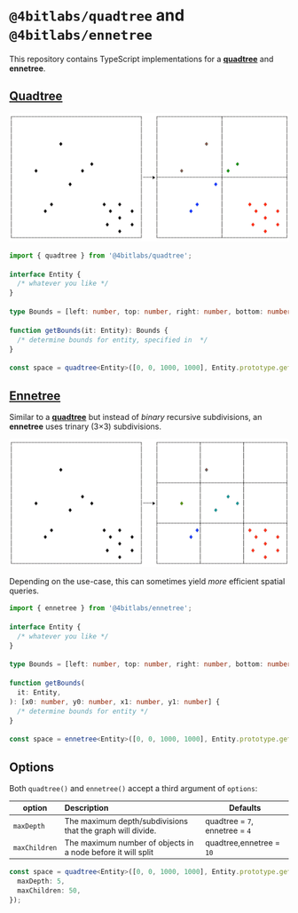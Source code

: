# `@4bitlabs/quadtree` and `@4bitlabs/ennetree`

This repository contains TypeScript implementations for a [**quadtree**][quadtree] and **ennetree**.

## [Quadtree](./libs/quadtree/README.md)

![Quadtree split illustration](./docs/public/quadtree-split.png)

```ts
import { quadtree } from '@4bitlabs/quadtree';

interface Entity {
  /* whatever you like */
}

type Bounds = [left: number, top: number, right: number, bottom: number];

function getBounds(it: Entity): Bounds {
  /* determine bounds for entity, specified in  */
}

const space = quadtree<Entity>([0, 0, 1000, 1000], Entity.prototype.getBounds);
```

## [Ennetree](./libs/ennetree/README.md)

Similar to a [**quadtree**][quadtree] but instead of _binary_ recursive subdivisions, an **ennetree** uses trinary (3&times;3) subdivisions.

![Ennetree split illustration](./docs/public/ennetree-split.png)

Depending on the use-case, this can sometimes yield _more_ efficient spatial queries.

```ts
import { ennetree } from '@4bitlabs/ennetree';

interface Entity {
  /* whatever you like */
}

type Bounds = [left: number, top: number, right: number, bottom: number];

function getBounds(
  it: Entity,
): [x0: number, y0: number, x1: number, y1: number] {
  /* determine bounds for entity */
}

const space = ennetree<Entity>([0, 0, 1000, 1000], Entity.prototype.getBounds);
```

## Options

Both `quadtree()` and `ennetree()` accept a third argument of `options`:

| option        | Description                                                  | Defaults                       |
| ------------- | :----------------------------------------------------------- | ------------------------------ |
| `maxDepth`    | The maximum depth/subdivisions that the graph will divide.   | quadtree = `7`, ennetree = `4` |
| `maxChildren` | The maximum number of objects in a node before it will split | quadtree,ennetree = `10`       |

```ts
const space = quadtree<Entity>([0, 0, 1000, 1000], Entity.prototype.getBounds, {
  maxDepth: 5,
  maxChildren: 50,
});
```

[quadtree]: https://en.wikipedia.org/wiki/Quadtree
